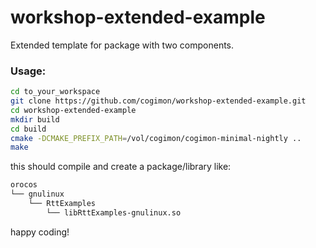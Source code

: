 # workshop-extended-example
Extended template for package with two components.

### Usage:
```bash
cd to_your_workspace
git clone https://github.com/cogimon/workshop-extended-example.git
cd workshop-extended-example
mkdir build
cd build
cmake -DCMAKE_PREFIX_PATH=/vol/cogimon/cogimon-minimal-nightly ..
make
```
this should compile and create a package/library like:
```bash
orocos
└── gnulinux
    └── RttExamples
        └── libRttExamples-gnulinux.so
```
happy coding!
